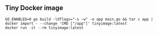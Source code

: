 ## Tiny Docker image
```
GO_ENABLED=0 go build -ldflags="-s -w" -o app main.go && tar c app | docker import - --change 'CMD ["/app"]' tinyimage:latest
docker run -it --rm tinyimage:latest
```
